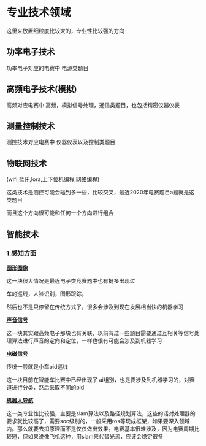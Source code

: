 # 专业技术领域

这里来放置细粒度比较大的，专业性比较强的方向

## 功率电子技术

功率电子对应的电赛中 电源类题目

## 高频电子技术(模拟)

高频对应电赛中 高频，模拟信号处理，通信类题目，也包括精密仪器仪表

## 测量控制技术

测控技术对应电赛中 仪器仪表以及控制类题目

## 物联网技术

(wifi,蓝牙,lora,上下位机编程,网络编程)

这类技术是测控可能会碰到多一些，比较交叉，最近2020年电赛题目a题就是这类题目

而且这个方向很可能和任何一个方向进行组合

## 智能技术

### 1.感知方面

**<u>图形图像</u>**

这一块很大情况是最近电子类竞赛题中也有挺多出现过

车的巡线，人脸识别，图形跟踪，

然后也不是只停留在传统方式了，很多会涉及到现在发展相当快的机器学习

**<u>声音信号</u>**

这一块其实跟高频电子那块也有关联，以前有过一些题目需要通过互相关等信号处理算法进行声音的定向和定位，一样也很有可能会涉及到机器学习

**<u>电磁信号</u>**

传统一般就是小车pid巡线

这一块目前在智能车比赛中已经出现了 ai组别，也是要涉及到机器学习的，对赛道进行分类，然后采取不同的pid

**<u>机器人导航</u>**

这一类专业性比较强，主要是slam算法以及路径规划算法，这些的话对处理器的要求就比较高了，需要soc级别的，一般采用ros等现成框架，如果要深入领域内。那么就要去扣原理而不是仅仅做出效果。电赛基本很难涉及，因为电赛周期比较短，但如果说像飞机这种，用slam来代替光流，应该会稳定很多